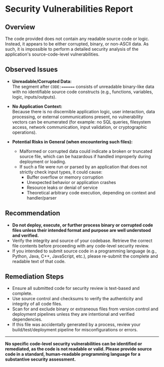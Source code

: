 # Security Vulnerabilities Report

## Overview

The code provided does not contain any readable source code or logic. Instead, it appears to be either corrupted, binary, or non-ASCII data. As such, it is impossible to perform a detailed security analysis of the application's source-code-level vulnerabilities.

## Observed Issues

- **Unreadable/Corrupted Data:**  
  The segment after `CODE:======` consists of unreadable binary-like data with no identifiable source code constructs (e.g., functions, variables, logic, inputs/outputs).

- **No Application Context:**  
  Because there is no discernible application logic, user interaction, data processing, or external communications present, no vulnerability vectors can be enumerated (for example: no SQL queries, filesystem access, network communication, input validation, or cryptographic operations).

- **Potential Risks in General (when encountering such files):**  
    - Malformed or corrupted data could indicate a broken or truncated source file, which can be hazardous if handled improperly during deployment or loading.
    - If such a file were run or parsed by an application that does not strictly check input types, it could cause:
        - Buffer overflow or memory corruption
        - Unexpected behavior or application crashes
        - Resource leaks or denial of service
        - Theoretical arbitrary code execution, depending on context and handler/parser

## Recommendation

- **Do not deploy, execute, or further process binary or corrupted code files unless their intended format and purpose are well understood and verified.**
- Verify the integrity and source of your codebase. Retrieve the correct file contents before proceeding with any code-level security review.
- If you intended to submit source code in a programming language (e.g., Python, Java, C++, JavaScript, etc.), please re-submit the complete and readable text of that code.

## Remediation Steps

- Ensure all submitted code for security review is text-based and complete.
- Use source control and checksums to verify the authenticity and integrity of all code files.
- Scan for and exclude binary or extraneous files from version control and deployment pipelines unless they are intentional and verified dependencies.
- If this file was accidentally generated by a process, review your build/test/deployment pipeline for misconfigurations or errors.

---

**No specific code-level security vulnerabilities can be identified or remediated, as the code is not readable or valid. Please provide source code in a standard, human-readable programming language for a substantive security assessment.**